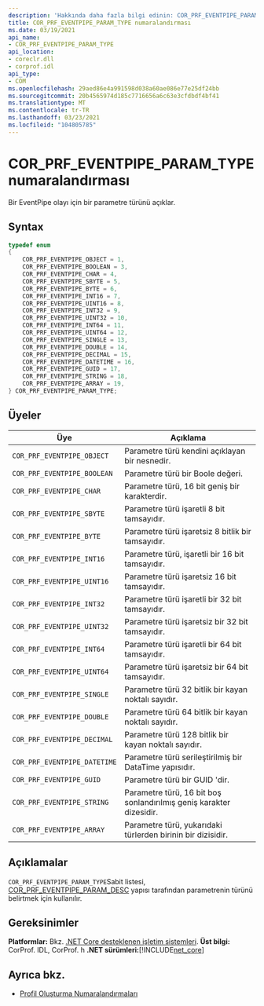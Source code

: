 ```yaml
---
description: 'Hakkında daha fazla bilgi edinin: COR_PRF_EVENTPIPE_PARAM_TYPE numaralandırması'
title: COR_PRF_EVENTPIPE_PARAM_TYPE numaralandırması
ms.date: 03/19/2021
api_name:
- COR_PRF_EVENTPIPE_PARAM_TYPE
api_location:
- coreclr.dll
- corprof.idl
api_type:
- COM
ms.openlocfilehash: 29aed86e4a991598d038a60ae086e77e25df24bb
ms.sourcegitcommit: 20b4565974d185c7716656a6c63e3cfdbdf4bf41
ms.translationtype: MT
ms.contentlocale: tr-TR
ms.lasthandoff: 03/23/2021
ms.locfileid: "104805785"
---
```

# <a name="cor_prf_eventpipe_param_type-enumeration"></a>COR_PRF_EVENTPIPE_PARAM_TYPE numaralandırması

Bir EventPipe olayı için bir parametre türünü açıklar.
  
## <a name="syntax"></a>Syntax  
  
```cpp  
typedef enum
{
    COR_PRF_EVENTPIPE_OBJECT = 1,
    COR_PRF_EVENTPIPE_BOOLEAN = 3,
    COR_PRF_EVENTPIPE_CHAR = 4,
    COR_PRF_EVENTPIPE_SBYTE = 5,
    COR_PRF_EVENTPIPE_BYTE = 6,
    COR_PRF_EVENTPIPE_INT16 = 7,
    COR_PRF_EVENTPIPE_UINT16 = 8,
    COR_PRF_EVENTPIPE_INT32 = 9,
    COR_PRF_EVENTPIPE_UINT32 = 10,
    COR_PRF_EVENTPIPE_INT64 = 11,
    COR_PRF_EVENTPIPE_UINT64 = 12,
    COR_PRF_EVENTPIPE_SINGLE = 13,
    COR_PRF_EVENTPIPE_DOUBLE = 14,
    COR_PRF_EVENTPIPE_DECIMAL = 15,
    COR_PRF_EVENTPIPE_DATETIME = 16,
    COR_PRF_EVENTPIPE_GUID = 17,
    COR_PRF_EVENTPIPE_STRING = 18,
    COR_PRF_EVENTPIPE_ARRAY = 19,
} COR_PRF_EVENTPIPE_PARAM_TYPE;
```  
  
## <a name="members"></a>Üyeler  
  
|Üye|Açıklama|  
|------------|-----------------|  
|`COR_PRF_EVENTPIPE_OBJECT`|Parametre türü kendini açıklayan bir nesnedir.|
|`COR_PRF_EVENTPIPE_BOOLEAN`|Parametre türü bir Boole değeri.|
|`COR_PRF_EVENTPIPE_CHAR`|Parametre türü, 16 bit geniş bir karakterdir.|
|`COR_PRF_EVENTPIPE_SBYTE`|Parametre türü işaretli 8 bit tamsayıdır.|
|`COR_PRF_EVENTPIPE_BYTE`|Parametre türü işaretsiz 8 bitlik bir tamsayıdır.|
|`COR_PRF_EVENTPIPE_INT16`|Parametre türü, işaretli bir 16 bit tamsayıdır.|
|`COR_PRF_EVENTPIPE_UINT16`|Parametre türü işaretsiz 16 bit tamsayıdır.|
|`COR_PRF_EVENTPIPE_INT32`|Parametre türü işaretli bir 32 bit tamsayıdır.|
|`COR_PRF_EVENTPIPE_UINT32`|Parametre türü işaretsiz bir 32 bit tamsayıdır.|
|`COR_PRF_EVENTPIPE_INT64`|Parametre türü işaretli bir 64 bit tamsayıdır.|
|`COR_PRF_EVENTPIPE_UINT64`|Parametre türü işaretsiz bir 64 bit tamsayıdır.|
|`COR_PRF_EVENTPIPE_SINGLE`|Parametre türü 32 bitlik bir kayan noktalı sayıdır.|
|`COR_PRF_EVENTPIPE_DOUBLE`|Parametre türü 64 bitlik bir kayan noktalı sayıdır.|
|`COR_PRF_EVENTPIPE_DECIMAL`|Parametre türü 128 bitlik bir kayan noktalı sayıdır.|
|`COR_PRF_EVENTPIPE_DATETIME`|Parametre türü serileştirilmiş bir DataTime yapısıdır.|
|`COR_PRF_EVENTPIPE_GUID`|Parametre türü bir GUID 'dir.|
|`COR_PRF_EVENTPIPE_STRING`|Parametre türü, 16 bit boş sonlandırılmış geniş karakter dizesidir.|
|`COR_PRF_EVENTPIPE_ARRAY`|Parametre türü, yukarıdaki türlerden birinin bir dizisidir.|
  
## <a name="remarks"></a>Açıklamalar  

 `COR_PRF_EVENTPIPE_PARAM_TYPE`Sabit listesi, [COR_PRF_EVENTPIPE_PARAM_DESC](cor-prf-eventpipe-param-desc-structure.md) yapısı tarafından parametrenin türünü belirtmek için kullanılır.
  
## <a name="requirements"></a>Gereksinimler  

**Platformlar:** Bkz. [.NET Core desteklenen işletim sistemleri](../../../core/install/windows.md?pivots=os-windows).
**Üst bilgi:** CorProf. IDL, CorProf. h **.NET sürümleri:**[!INCLUDE[net_core](../../../../includes/net-core-50-md.md)]
  
## <a name="see-also"></a>Ayrıca bkz.

- [Profil Oluşturma Numaralandırmaları](profiling-enumerations.md)
